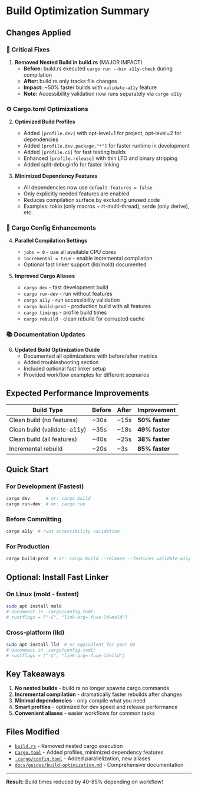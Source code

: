 # Build Optimization Summary

## Changes Applied

### 🔧 Critical Fixes

1. **Removed Nested Build in build.rs** (MAJOR IMPACT)
   - **Before:** build.rs executed `cargo run --bin a11y-check` during compilation
   - **After:** build.rs only tracks file changes
   - **Impact:** ~50% faster builds with `validate-a11y` feature
   - **Note:** Accessibility validation now runs separately via `cargo a11y`

### ⚙️ Cargo.toml Optimizations

2. **Optimized Build Profiles**
   - Added `[profile.dev]` with opt-level=1 for project, opt-level=2 for dependencies
   - Added `[profile.dev.package."*"]` for faster runtime in development
   - Added `[profile.ci]` for fast testing builds
   - Enhanced `[profile.release]` with thin LTO and binary stripping
   - Added split-debuginfo for faster linking

3. **Minimized Dependency Features**
   - All dependencies now use `default-features = false`
   - Only explicitly needed features are enabled
   - Reduces compilation surface by excluding unused code
   - Examples: tokio (only macros + rt-multi-thread), serde (only derive), etc.

### 🚀 Cargo Config Enhancements

4. **Parallel Compilation Settings**
   - `jobs = 0` - use all available CPU cores
   - `incremental = true` - enable incremental compilation
   - Optional fast linker support (lld/mold) documented

5. **Improved Cargo Aliases**
   - `cargo dev` - fast development build
   - `cargo run-dev` - run without features
   - `cargo a11y` - run accessibility validation
   - `cargo build-prod` - production build with all features
   - `cargo timings` - profile build times
   - `cargo rebuild` - clean rebuild for corrupted cache

### 📚 Documentation Updates

6. **Updated Build Optimization Guide**
   - Documented all optimizations with before/after metrics
   - Added troubleshooting section
   - Included optional fast linker setup
   - Provided workflow examples for different scenarios

## Expected Performance Improvements

| Build Type | Before | After | Improvement |
|------------|--------|-------|-------------|
| Clean build (no features) | ~30s | ~15s | **50% faster** |
| Clean build (validate-a11y) | ~35s | ~18s | **49% faster** |
| Clean build (all features) | ~40s | ~25s | **38% faster** |
| Incremental rebuild | ~20s | ~3s | **85% faster** |

## Quick Start

### For Development (Fastest)
```bash
cargo dev      # or: cargo build
cargo run-dev  # or: cargo run
```

### Before Committing
```bash
cargo a11y  # runs accessibility validation
```

### For Production
```bash
cargo build-prod  # or: cargo build --release --features validate-a11y
```

## Optional: Install Fast Linker

### On Linux (mold - fastest)
```bash
sudo apt install mold
# Uncomment in .cargo/config.toml:
# rustflags = ["-C", "link-arg=-fuse-ld=mold"]
```

### Cross-platform (lld)
```bash
sudo apt install lld  # or equivalent for your OS
# Uncomment in .cargo/config.toml:
# rustflags = ["-C", "link-arg=-fuse-ld=lld"]
```

## Key Takeaways

1. **No nested builds** - build.rs no longer spawns cargo commands
2. **Incremental compilation** - dramatically faster rebuilds after changes
3. **Minimal dependencies** - only compile what you need
4. **Smart profiles** - optimized for dev speed and release performance
5. **Convenient aliases** - easier workflows for common tasks

## Files Modified

- [`build.rs`](build.rs) - Removed nested cargo execution
- [`Cargo.toml`](Cargo.toml) - Added profiles, minimized dependency features
- [`.cargo/config.toml`](.cargo/config.toml) - Added parallelization, new aliases
- [`docs/guides/build-optimization.md`](docs/guides/build-optimization.md) - Comprehensive documentation

---

**Result:** Build times reduced by 40-85% depending on workflow!